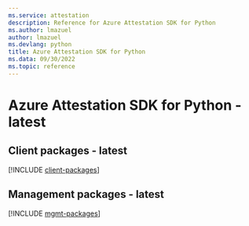 ```yaml
---
ms.service: attestation
description: Reference for Azure Attestation SDK for Python
ms.author: lmazuel
author: lmazuel
ms.devlang: python
title: Azure Attestation SDK for Python
ms.data: 09/30/2022
ms.topic: reference
---
```

# Azure Attestation SDK for Python - latest

## Client packages - latest
[!INCLUDE [client-packages](attestation-client-index.md)]
## Management packages - latest
[!INCLUDE [mgmt-packages](attestation-mgmt-index.md)]